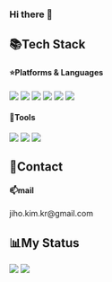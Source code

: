 ### Hi there 👋

<h2>📚Tech Stack</h2>
<div id="languages">
	<h4>⭐Platforms & Languages</h4>
	<img src="https://img.shields.io/badge/Bootstrap-7952B3?style=flat&logo=Bootstrap&logoColor=white" />
	<img src="https://img.shields.io/badge/Java-007396?style=flat&logo=Java&logoColor=white" />
	<img src="https://img.shields.io/badge/JavaScript-F7DF1E?style=flat&logo=JavaScript&logoColor=white" />
	<img src="https://img.shields.io/badge/Spring-6DB33F?style=flat&logo=Spring&logoColor=white" />
	<img src="https://img.shields.io/badge/PostgreSQL-4169E1?style=flat&logo=PostgreSQL&logoColor=white" />
	<img src="https://img.shields.io/badge/jQuery-0769AD?style=flat&logo=jQuery&logoColor=white" />
	
</div>

<div id="tools">
	<h4>🔨Tools</h4>
	<img src="https://img.shields.io/badge/Visual Studio-5C2D91?style=flat&logo=Visual Studio&logoColor=white" />
	<img src="https://img.shields.io/badge/Apache Tomcat-F8DC75?style=flat&logo=Apache Tomcat&logoColor=white" />
	<img src="https://img.shields.io/badge/Eclipse IDE-2C2255?style=flat&logo=Eclipse IDE&logoColor=white" />

</div>

<h2>🔌Contact</h2>
<div id="contact">
	<h4>📫mail</h4>
	jiho.kim.kr@gmail.com
</div>

<h2>📊My Status</h2>
<div id="api">
	<picture>
		<source 
		  srcset="https://github-readme-stats.vercel.app/api?username=alwaysFinn&show_icons=true&theme=dark"
		  media="(prefers-color-scheme: dark)"
		/>
		<source
		  srcset="https://github-readme-stats.vercel.app/api?username=alwaysFinn&show_icons=true"
		  media="(prefers-color-scheme: dark), (prefers-color-scheme: no-preference)"
		/>
		<img src="https://github-readme-stats.vercel.app/api?username=alwaysFinn&show_icons=true&theme=dark" />
	</picture>
<img src="https://github-readme-stats.vercel.app/api/top-langs/?username=alwaysFinn&layout=dark"><br>
</div>

